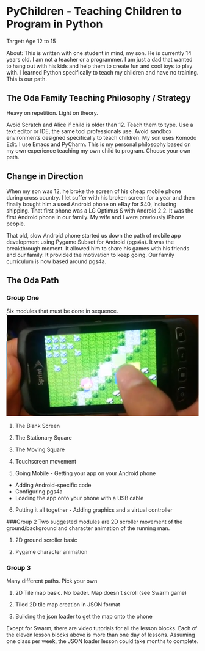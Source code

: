 PyChildren - Teaching Children to Program in Python
===================================================

Target: Age 12 to 15 

About: This is written with one student in mind, my son.  He is currently 14
years old.  I am not a teacher or a programmer.  I am just a dad that
wanted to hang out with his kids and help them to create fun and cool
toys to play with.  I learned Python specifically to teach my children
and have no training.  This is our path.

The Oda Family Teaching Philosophy / Strategy
---------------------------------------------
Heavy on repetition.  Light on theory.

Avoid Scratch and Alice if child is older than 12.  Teach them to type.
Use a text editor or IDE, the same tool professionals use.  Avoid sandbox
environments designed specifically to teach children.    My son uses
Komodo Edit.  I use Emacs and PyCharm.  This is my personal 
philosophy based on my own experience teaching my own child to 
program.  Choose your own path.

Change in Direction
-------------------
When my son was 12, he broke the screen of his cheap mobile phone 
during cross country.  I let suffer with his broken screen for a year
and then finally bought him a used Android phone on eBay for $40,
including shipping.  That first phone was a LG Optimus S with Android
2.2.  It was the first Android phone in our family.  My wife and I
were previously iPhone people.

That old, slow Android phone started us down the path of mobile 
app development using Pygame Subset for Android (pgs4a).  It
was the breakthrough moment.  It allowed him to share his games
with his friends and our family.  It provided the motivation to
keep going.  Our family curriculum is now based around pgs4a.


The Oda Path
------------

### Group One 
Six modules that must be done in sequence.
![alt text](screenshot_lesson_6.png "Screenshot of Lesson 6 on Phone")


1. The Blank Screen

2. The Stationary Square

3. The Moving Square

4. Touchscreen movement

5. Going Mobile - Getting your app on your Android phone

* Adding Android-specific code
* Configuring pgs4a
* Loading the app onto your phone with a USB cable

6. Putting it all together - Adding graphics and a virtual controller

###Group 2 
Two suggested modules are 2D scroller movement of the ground/background
and character animation of the running man.

1. 2D ground scroller basic

2. Pygame character animation

### Group 3
Many different paths.  Pick your own

1. 2D Tile map basic. No loader. Map doesn't scroll (see Swarm game)

2. Tiled 2D tile map creation in JSON format

3. Building the json loader to get the map onto the phone

Except for Swarm, there are video tutorials for all the lesson blocks. Each of the eleven lesson blocks above is more than one day of lessons. Assuming one class per week, the JSON loader lesson could take months to complete.

